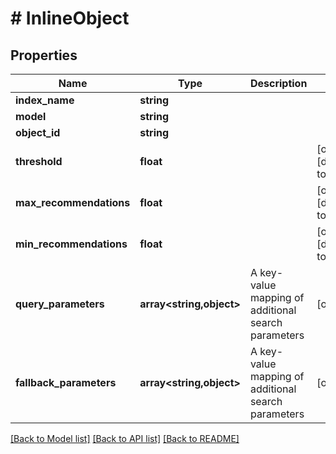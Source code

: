 # # InlineObject

## Properties

Name | Type | Description | Notes
------------ | ------------- | ------------- | -------------
**index_name** | **string** |  |
**model** | **string** |  |
**object_id** | **string** |  |
**threshold** | **float** |  | [optional] [default to 0]
**max_recommendations** | **float** |  | [optional] [default to 0]
**min_recommendations** | **float** |  | [optional] [default to 0]
**query_parameters** | **array<string,object>** | A key-value mapping of additional search parameters | [optional]
**fallback_parameters** | **array<string,object>** | A key-value mapping of additional search parameters | [optional]

[[Back to Model list]](../../README.md#models) [[Back to API list]](../../README.md#endpoints) [[Back to README]](../../README.md)
